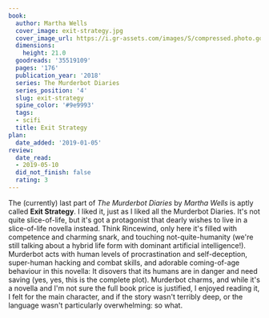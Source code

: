 ```yaml
---
book:
  author: Martha Wells
  cover_image: exit-strategy.jpg
  cover_image_url: https://i.gr-assets.com/images/S/compressed.photo.goodreads.com/books/1518642623l/35519109._SX98_.jpg
  dimensions:
    height: 21.0
  goodreads: '35519109'
  pages: '176'
  publication_year: '2018'
  series: The Murderbot Diaries
  series_position: '4'
  slug: exit-strategy
  spine_color: '#9e9993'
  tags:
  - scifi
  title: Exit Strategy
plan:
  date_added: '2019-01-05'
review:
  date_read:
  - 2019-05-10
  did_not_finish: false
  rating: 3
---
```


The (currently) last part of *The Murderbot Diaries* by *Martha Wells* is aptly called **Exit Strategy**. I liked it, just as I liked all the Murderbot Diaries. It's not quite slice-of-life, but it's got a protagonist that dearly wishes to live in a slice-of-life novella instead. Think Rincewind, only here it's filled with competence and charming snark, and touching not-quite-humanity (we're still talking about a hybrid life form with dominant artificial intelligence!). Murderbot acts with human levels of procrastination and self-deception, super-human hacking and combat skills, and adorable coming-of-age behaviour in this novella: It disovers that its humans are in danger and need saving (yes, yes, this is the complete plot).
Murderbot charms, and while it's a novella and I'm not sure the full book price is justified, I enjoyed reading it, I felt for the main character, and if the story wasn't terribly deep, or the language wasn't particularly overwhelming: so what.
